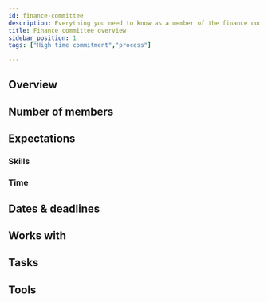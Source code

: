 ```yaml
---
id: finance-committee
description: Everything you need to know as a member of the finance committee
title: Finance committee overview
sidebar_position: 1
tags: ["High time commitment","process"]

---
```


## Overview

## Number of members

## Expectations

### Skills

### Time

## Dates & deadlines

## Works with

## Tasks

## Tools
